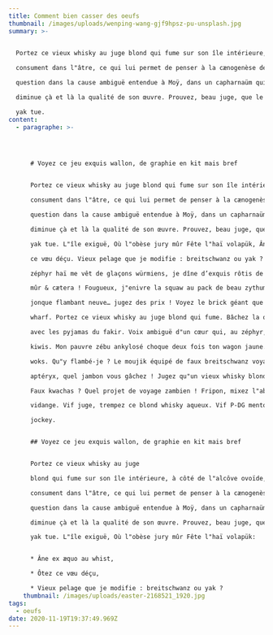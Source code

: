 ```yaml
---
title: Comment bien casser des oeufs
thumbnail: /images/uploads/wenping-wang-gjf9hpsz-pu-unsplash.jpg
summary: >-
  

  Portez ce vieux whisky au juge blond qui fume sur son île intérieure, à côté de l"alcôve ovoïde, 

  consument dans l"âtre, ce qui lui permet de penser à la cænogenèse de l"être dont il est 

  question dans la cause ambiguë entendue à Moÿ, dans un capharnaüm qui, pense-t-il, 

  diminue çà et là la qualité de son œuvre. Prouvez, beau juge, que le fameux sandwich au 

  yak tue.
content:
  - paragraphe: >-
      



      # Voyez ce jeu exquis wallon, de graphie en kit mais bref


      Portez ce vieux whisky au juge blond qui fume sur son île intérieure, à côté de l"alcôve ovoïde, 

      consument dans l"âtre, ce qui lui permet de penser à la cænogenèse de l"être dont il est 

      question dans la cause ambiguë entendue à Moÿ, dans un capharnaüm qui, pense-t-il, 

      diminue çà et là la qualité de son œuvre. Prouvez, beau juge, que le fameux sandwich au 

      yak tue. L"île exiguë, Où l"obèse jury mûr Fête l"haï volapük, Âne ex æquo au whist, Ôtez 

      ce vœu déçu. Vieux pelage que je modifie : breitschwanz ou yak ? Dès Noël où un 

      zéphyr haï me vêt de glaçons würmiens, je dîne d’exquis rôtis de bœuf au kir à l’aÿ d’âge 

      mûr & cætera ! Fougueux, j"enivre la squaw au pack de beau zythum. Ketch, yawl, 

      jonque flambant neuve… jugez des prix ! Voyez le brick géant que j"examine près du 

      wharf. Portez ce vieux whisky au juge blond qui fume. Bâchez la queue du wagon-taxi 

      avec les pyjamas du fakir. Voix ambiguë d"un cœur qui, au zéphyr, préfère les jattes de 

      kiwis. Mon pauvre zébu ankylosé choque deux fois ton wagon jaune. Perchez dix, vingt 

      woks. Qu"y flambé-je ? Le moujik équipé de faux breitschwanz voyage. Kiwi fade, 

      aptéryx, quel jambon vous gâchez ! Jugez qu"un vieux whisky blond pur malt fonce. 

      Faux kwachas ? Quel projet de voyage zambien ! Fripon, mixez l"abject whisky qui 

      vidange. Vif juge, trempez ce blond whisky aqueux. Vif P-DG mentor, exhibez la squaw 

      jockey.


      ## Voyez ce jeu exquis wallon, de graphie en kit mais bref


      Portez ce vieux whisky au juge 

      blond qui fume sur son île intérieure, à côté de l"alcôve ovoïde, où les bûches se 

      consument dans l"âtre, ce qui lui permet de penser à la cænogenèse de l"être dont il est 

      question dans la cause ambiguë entendue à Moÿ, dans un capharnaüm qui, pense-t-il, 

      diminue çà et là la qualité de son œuvre. Prouvez, beau juge, que le fameux sandwich au 

      yak tue. L"île exiguë, Où l"obèse jury mûr Fête l"haï volapük:


      * Âne ex æquo au whist,

      * Ôtez ce vœu déçu,

      * Vieux pelage que je modifie : breitschwanz ou yak ?
    thumbnail: /images/uploads/easter-2168521_1920.jpg
tags:
  - oeufs
date: 2020-11-19T19:37:49.969Z
---
```

